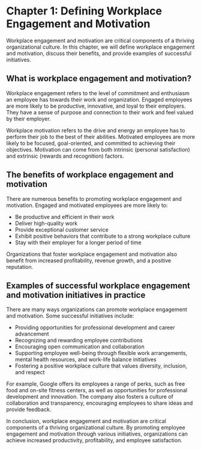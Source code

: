 Chapter 1: Defining Workplace Engagement and Motivation
=======================================================

Workplace engagement and motivation are critical components of a thriving organizational culture. In this chapter, we will define workplace engagement and motivation, discuss their benefits, and provide examples of successful initiatives.

What is workplace engagement and motivation?
--------------------------------------------

Workplace engagement refers to the level of commitment and enthusiasm an employee has towards their work and organization. Engaged employees are more likely to be productive, innovative, and loyal to their employers. They have a sense of purpose and connection to their work and feel valued by their employer.

Workplace motivation refers to the drive and energy an employee has to perform their job to the best of their abilities. Motivated employees are more likely to be focused, goal-oriented, and committed to achieving their objectives. Motivation can come from both intrinsic (personal satisfaction) and extrinsic (rewards and recognition) factors.

The benefits of workplace engagement and motivation
---------------------------------------------------

There are numerous benefits to promoting workplace engagement and motivation. Engaged and motivated employees are more likely to:

* Be productive and efficient in their work
* Deliver high-quality work
* Provide exceptional customer service
* Exhibit positive behaviors that contribute to a strong workplace culture
* Stay with their employer for a longer period of time

Organizations that foster workplace engagement and motivation also benefit from increased profitability, revenue growth, and a positive reputation.

Examples of successful workplace engagement and motivation initiatives in practice
----------------------------------------------------------------------------------

There are many ways organizations can promote workplace engagement and motivation. Some successful initiatives include:

* Providing opportunities for professional development and career advancement
* Recognizing and rewarding employee contributions
* Encouraging open communication and collaboration
* Supporting employee well-being through flexible work arrangements, mental health resources, and work-life balance initiatives
* Fostering a positive workplace culture that values diversity, inclusion, and respect

For example, Google offers its employees a range of perks, such as free food and on-site fitness centers, as well as opportunities for professional development and innovation. The company also fosters a culture of collaboration and transparency, encouraging employees to share ideas and provide feedback.

In conclusion, workplace engagement and motivation are critical components of a thriving organizational culture. By promoting employee engagement and motivation through various initiatives, organizations can achieve increased productivity, profitability, and employee satisfaction.
